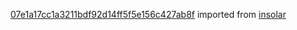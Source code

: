 [07e1a17cc1a3211bdf92d14ff5f5e156c427ab8f](https://github.com/insolar/insolar/commit/07e1a17cc1a3211bdf92d14ff5f5e156c427ab8f) imported from [insolar](https://github.com/insolar/insolar)
